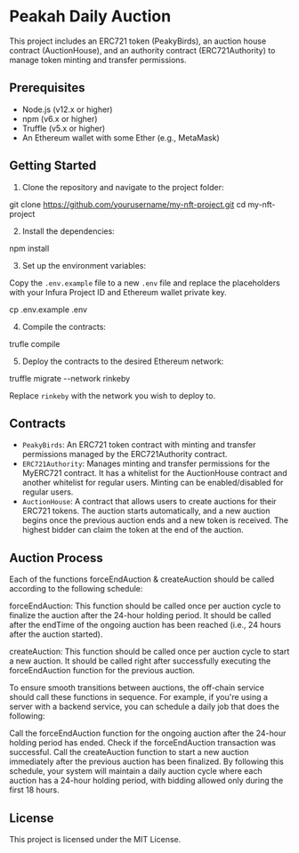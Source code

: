 # Peakah Daily Auction

This project includes an ERC721 token (PeakyBirds), an auction house contract (AuctionHouse), and an authority contract (ERC721Authority) to manage token minting and transfer permissions.

## Prerequisites

- Node.js (v12.x or higher)
- npm (v6.x or higher)
- Truffle (v5.x or higher)
- An Ethereum wallet with some Ether (e.g., MetaMask)

## Getting Started

1. Clone the repository and navigate to the project folder:

git clone https://github.com/yourusername/my-nft-project.git
cd my-nft-project

2. Install the dependencies:

npm install

3. Set up the environment variables:

Copy the `.env.example` file to a new `.env` file and replace the placeholders with your Infura Project ID and Ethereum wallet private key.

cp .env.example .env

4. Compile the contracts:

trufle compile

5. Deploy the contracts to the desired Ethereum network:

truffle migrate --network rinkeby

Replace `rinkeby` with the network you wish to deploy to.

## Contracts

- `PeakyBirds`: An ERC721 token contract with minting and transfer permissions managed by the ERC721Authority contract.
- `ERC721Authority`: Manages minting and transfer permissions for the MyERC721 contract. It has a whitelist for the AuctionHouse contract and another whitelist for regular users. Minting can be enabled/disabled for regular users.
- `AuctionHouse`: A contract that allows users to create auctions for their ERC721 tokens. The auction starts automatically, and a new auction begins once the previous auction ends and a new token is received. The highest bidder can claim the token at the end of the auction.

## Auction Process

Each of the functions forceEndAuction & createAuction should be called according to the following schedule:

forceEndAuction: This function should be called once per auction cycle to finalize the auction after the 24-hour holding period. It should be called after the endTime of the ongoing auction has been reached (i.e., 24 hours after the auction started).

createAuction: This function should be called once per auction cycle to start a new auction. It should be called right after successfully executing the forceEndAuction function for the previous auction.

To ensure smooth transitions between auctions, the off-chain service should call these functions in sequence. For example, if you're using a server with a backend service, you can schedule a daily job that does the following:

Call the forceEndAuction function for the ongoing auction after the 24-hour holding period has ended.
Check if the forceEndAuction transaction was successful.
Call the createAuction function to start a new auction immediately after the previous auction has been finalized.
By following this schedule, your system will maintain a daily auction cycle where each auction has a 24-hour holding period, with bidding allowed only during the first 18 hours.

## License

This project is licensed under the MIT License.
